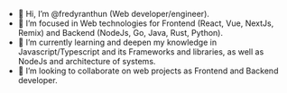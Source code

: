 - 👋 Hi, I’m @fredyranthun (Web developer/engineer).
- 👀 I’m focused in Web technologies for Frontend (React, Vue, NextJs, Remix) and Backend (NodeJs, Go, Java, Rust, Python). 
- 🌱 I’m currently learning and deepen my knowledge in Javascript/Typescript and its Frameworks and libraries, as well as NodeJs and architecture of systems.
- 💞️ I’m looking to collaborate on web projects as Frontend and Backend developer.
